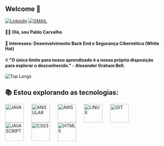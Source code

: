 ## Welcome 👋

[![Linkedin](https://img.shields.io/badge/LinkedIn-black?logo=linkedin&style=for-the-badge)](https://www.linkedin.com/in/pablo-carvalho-140255260/)
[![GMAIL](https://img.shields.io/badge/Gmail-black?logo=gmail&style=for-the-badge)](mailto:devpablocarvalho@gmail.com)
#### 👨‍💻 Olá, sou Pablo Carvalho <br>
#### 💼 Interesses: Desenvolvimento Back End e Segurança Cibernética (White Hat)

#### 💡 "O único limite para nosso aprendizado é a nossa própria disposição para explorar o desconhecido." - Alexander Graham Bell.

![Top Langs](https://github-readme-stats.vercel.app/api/top-langs/?username=PabloCsDev&show_icons=true&theme=highcontrast&hide_rank=true&layout=compact)

## 📚 Estou explorando as tecnologias:

<div style="display: flex; justify-content: space-between; align-items: center; width: 400px;">
    <img alt="JAVA" src="https://inapp.com/wp-content/uploads/elementor/thumbs/java-01-q05vr60j45kxbd4o8x4um7udsl3n06xd8ydqkcvjh8.png" width="60" height="60"/>
    <img alt="ANGULAR" src="https://angular.io/assets/images/logos/angular/angular.svg" width="60" height="60"/> 
    <img alt="AWS" src="https://static-00.iconduck.com/assets.00/aws-icon-512x512-4v2f55fn.png" width=60" height="60"/> 
    <img alt="LINUX" src="https://camo.githubusercontent.com/5827f82f2c2d9c5bad33de64e073659d1a57032b31009b8127189be6876916d4/68747470733a2f2f63646e2e6a7364656c6976722e6e65742f67682f64657669636f6e732f64657669636f6e2f69636f6e732f6c696e75782f6c696e75782d6f726967696e616c2e737667" width="60" height="60"/>
    <img alt="GIT" src="https://git-scm.com/images/logos/downloads/Git-Icon-1788C.png" width="60" height="60"/> 
</div>
<div style="display: flex; justify-content: space-between; align-items: center; width: 230px;">
    <img alt="JAVASCRIPT" src="https://upload.wikimedia.org/wikipedia/commons/6/6a/JavaScript-logo.png" width="60" height="60"/>
    <img alt="CSS3" src="https://cdn4.iconfinder.com/data/icons/iconsimple-programming/512/css-512.png" width="60" height="60"/>
    <img alt="HTML5" src="https://cdn4.iconfinder.com/data/icons/iconsimple-programming/512/html-512.png" width="60" height="60"/>
</div>

